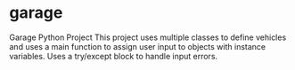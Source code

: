 # garage
Garage Python Project
This project uses multiple classes to define vehicles and uses a main function to assign user input to objects with instance variables. Uses a try/except block to handle input errors.
